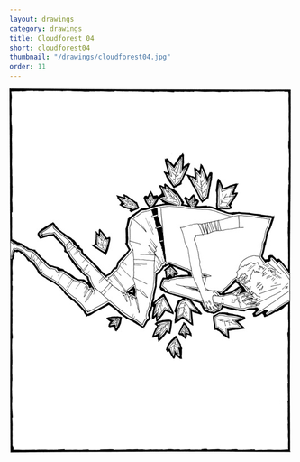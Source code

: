 ```yaml
---
layout: drawings
category: drawings
title: Cloudforest 04
short: cloudforest04
thumbnail: "/drawings/cloudforest04.jpg"
order: 11
---
```


<img class="noborder" src="/drawings/cloudforest04.jpg" width="500" height="646" alt="cloudforest 04">